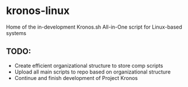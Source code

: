 # kronos-linux
Home of the in-development Kronos.sh All-in-One script for Linux-based systems

## TODO:
- Create efficient organizational structure to store comp scripts
- Upload all main scripts to repo based on organizational structure
- Continue and finish development of Project Kronos
